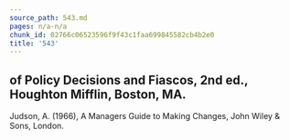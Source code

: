 ```yaml
---
source_path: 543.md
pages: n/a-n/a
chunk_id: 02766c06523596f9f43c1faa699845582cb4b2e0
title: '543'
---
```

## of Policy Decisions and Fiascos, 2nd ed., Houghton Mifflin, Boston, MA.

Judson, A. (1966), A Managers Guide to Making Changes, John Wiley & Sons, London.
